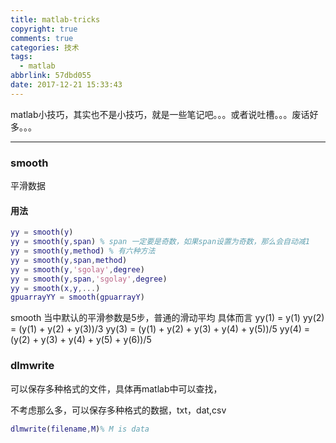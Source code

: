 ```yaml
---
title: matlab-tricks
copyright: true
comments: true
categories: 技术
tags:
  - matlab
abbrlink: 57dbd055
date: 2017-12-21 15:33:43
---
```

matlab小技巧，其实也不是小技巧，就是一些笔记吧。。。或者说吐槽。。。废话好多。。。
<!-- more -->
----------

### smooth

平滑数据

#### 用法

``` matlab
yy = smooth(y)
yy = smooth(y,span) % span 一定要是奇数，如果span设置为奇数，那么会自动减1
yy = smooth(y,method) % 有六种方法
yy = smooth(y,span,method)
yy = smooth(y,'sgolay',degree)
yy = smooth(y,span,'sgolay',degree)
yy = smooth(x,y,...)
gpuarrayYY = smooth(gpuarrayY)
```

smooth 当中默认的平滑参数是5步，普通的滑动平均
具体而言
yy(1) = y(1)
yy(2) = (y(1) + y(2) + y(3))/3
yy(3) = (y(1) + y(2) + y(3) + y(4) + y(5))/5
yy(4) = (y(2) + y(3) + y(4) + y(5) + y(6))/5


### dlmwrite

可以保存多种格式的文件，具体再matlab中可以查找，

不考虑那么多，可以保存多种格式的数据，txt，dat,csv


``` matlab
dlmwrite(filename,M)% M is data
```